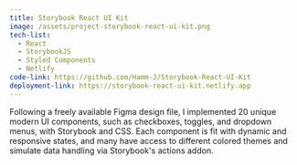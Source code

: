 ```yaml
---
title: Storybook React UI Kit
image: /assets/project-storybook-react-ui-kit.png
tech-list:
  - React
  - StorybookJS
  - Styled Components
  - Netlify
code-link: https://github.com/Hamm-J/Storybook-React-UI-Kit
deployment-link: https://storybook-react-ui-kit.netlify.app
---
```


Following a freely available Figma design file, I implemented 20 unique
modern UI components, such as checkboxes, toggles, and dropdown menus, with
Storybook and CSS.
Each component is fit with dynamic and responsive states, and many have access
to different colored themes and simulate data handling via Storybook's actions
addon.
